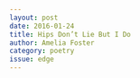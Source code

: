 ```yaml
---
layout: post 
date: 2016-01-24
title: Hips Don’t Lie But I Do
author: Amelia Foster
category: poetry
issue: edge
---
```


